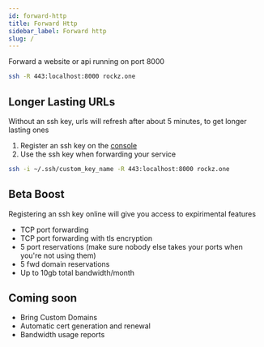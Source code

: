 ```yaml
---
id: forward-http
title: Forward Http
sidebar_label: Forward http
slug: /
---
```


Forward a website or api running on port 8000
```bash
ssh -R 443:localhost:8000 rockz.one
```

## Longer Lasting URLs
Without an ssh key, urls will refresh after about 5 minutes, to get longer lasting ones
1. Register an ssh key on the [console](https://fwd.rockz.one)
2. Use the ssh key when forwarding your service
```bash
ssh -i ~/.ssh/custom_key_name -R 443:localhost:8000 rockz.one
```

<!--
## Free Tier
Registering an ssh key online will give you access to
- Reserve 1 random sub-domain on fwd.com
- 2 concurrent longer lasting connections
- Analytics
- Up to 1GB total bandwidth/month
-->

## Beta Boost 
Registering an ssh key online will give you access to expirimental features
- TCP port forwarding
- TCP port forwarding with tls encryption
- 5 port reservations (make sure nobody else takes your ports when you're not using them)
- 5 fwd domain reservations
- Up to 10gb total bandwidth/month

## Coming soon
- Bring Custom Domains
- Automatic cert generation and renewal
- Bandwidth usage reports

<!---
## Paid Tier
To keep this service up and running please consider [registering for the paid tier on the console](console), its $8/month billed monthly, prorated, and you can cancel any time. The Paid tier gives access to
- TCP port forwarding
- TCP port forwarding with tls encryption
- 1 custom domain with automated certificates (5 subdomains or unlimted if you use [namecheap](https://www.namecheap.com/domains/))
- 5 port reservations (make sure nobody else takes your ports when you're not using them)
- 5 fwd domain reservations
- Up to 10gb total bandwidth/month

Compare to [ngrok development](https://ngrok.com/pricing)
--->
